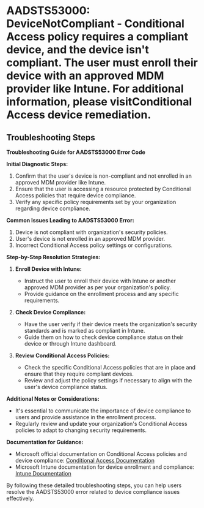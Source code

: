 # AADSTS53000: DeviceNotCompliant - Conditional Access policy requires a compliant device, and the device isn't compliant. The user must enroll their device with an approved MDM provider like Intune. For additional information, please visitConditional Access device remediation.


## Troubleshooting Steps
**Troubleshooting Guide for AADSTS53000 Error Code**

**Initial Diagnostic Steps:**
1. Confirm that the user's device is non-compliant and not enrolled in an approved MDM provider like Intune.
2. Ensure that the user is accessing a resource protected by Conditional Access policies that require device compliance.
3. Verify any specific policy requirements set by your organization regarding device compliance.

**Common Issues Leading to AADSTS53000 Error:**
1. Device is not compliant with organization's security policies.
2. User's device is not enrolled in an approved MDM provider.
3. Incorrect Conditional Access policy settings or configurations.

**Step-by-Step Resolution Strategies:**
1. **Enroll Device with Intune:**
   - Instruct the user to enroll their device with Intune or another approved MDM provider as per your organization's policy.
   - Provide guidance on the enrollment process and any specific requirements.
   
2. **Check Device Compliance:**
   - Have the user verify if their device meets the organization's security standards and is marked as compliant in Intune.
   - Guide them on how to check device compliance status on their device or through Intune dashboard.
   
3. **Review Conditional Access Policies:**
   - Check the specific Conditional Access policies that are in place and ensure that they require compliant devices.
   - Review and adjust the policy settings if necessary to align with the user's device compliance status.
   
**Additional Notes or Considerations:**
- It's essential to communicate the importance of device compliance to users and provide assistance in the enrollment process.
- Regularly review and update your organization's Conditional Access policies to adapt to changing security requirements.
  
**Documentation for Guidance:**
- Microsoft official documentation on Conditional Access policies and device compliance: [Conditional Access Documentation](https://docs.microsoft.com/en-us/azure/active-directory/conditional-access/)
- Microsoft Intune documentation for device enrollment and compliance: [Intune Documentation](https://docs.microsoft.com/en-us/mem/intune/)
  
By following these detailed troubleshooting steps, you can help users resolve the AADSTS53000 error related to device compliance issues effectively.